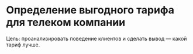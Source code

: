 # Определение выгодного тарифа для телеком компании

Цель: проанализировать поведение клиентов и сделать вывод — какой тариф лучше.
